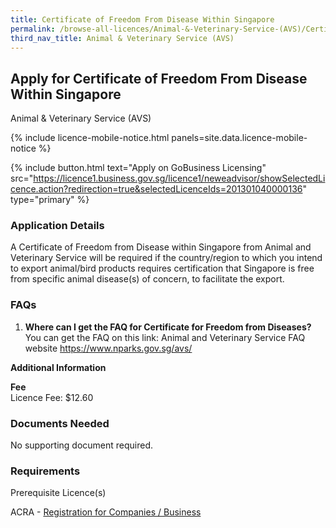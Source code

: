 ```yaml
---
title: Certificate of Freedom From Disease Within Singapore
permalink: /browse-all-licences/Animal-&-Veterinary-Service-(AVS)/Certificate-of-Freedom-From-Disease-Within-Singapore
third_nav_title: Animal & Veterinary Service (AVS)
---
```


## Apply for Certificate of Freedom From Disease Within Singapore 

Animal & Veterinary Service (AVS)

{% include licence-mobile-notice.html panels=site.data.licence-mobile-notice %}

{% include button.html text="Apply on GoBusiness Licensing" src="https://licence1.business.gov.sg/licence1/neweadvisor/showSelectedLicence.action?redirection=true&selectedLicenceIds=201301040000136" type="primary" %}

<H3>Application Details</H3>

<p>A Certificate of Freedom from Disease within Singapore from Animal and Veterinary Service will be required if the country/region to which you intend to export animal/bird products requires certification that Singapore is free from specific animal disease(s) of concern, to facilitate the export.</p>
 <h3>FAQs</h3>
 <ol>
 <li><strong>Where can I get the FAQ for Certificate for Freedom from Diseases?</strong><br />You can get the FAQ on this link: Animal and Veterinary Service FAQ website <a href="https://www.nparks.gov.sg/avs/" target="_blank" rel="noopener">https://www.nparks.gov.sg/avs/</a></li>
 </ol>

<strong>Additional Information</strong>

<p><strong>Fee<br /></strong>Licence Fee: $12.60 </p>

<H3>Documents Needed</H3>

<p>No supporting document required.</p>

<H3>Requirements</H3>

<p>Prerequisite Licence(s)</p>
 <p>ACRA - <a href="https://www.acra.gov.sg/Home/" target="_blank" rel="noopener">Registration for Companies / Business</a></p>


